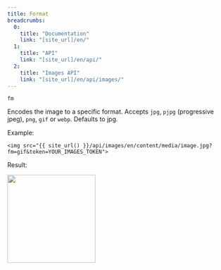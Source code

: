 ```yaml
---
title: Format
breadcrumbs:
  0:
    title: "Documentation"
    link: "[site_url]/en/"
  1:
    title: "API"
    link: "[site_url]/en/api/"
  2:
    title: "Images API"
    link: "[site_url]/en/api/images/"
---
```


`fm`

Encodes the image to a specific format. Accepts `jpg`, `pjpg` (progressive jpeg), `png`, `gif` or `webp`. Defaults to jpg.

Example:

```twig
<img src="{{ site_url() }}/api/images/en/content/media/image.jpg?fm=gif&token=YOUR_IMAGES_TOKEN">
```

Result:

<img width="200" class="inline" src="[site_url]/api/images/en/content/media/image.jpg?q=70&w=200&dpr=2&fm=gif&token=4864fb8e1ebe080e6e4ad5c4363083a6">
